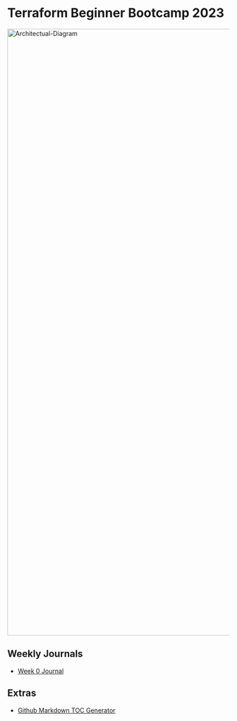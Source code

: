 # Terraform Beginner Bootcamp 2023

<img width="1373" alt="Architectual-Diagram" src="https://github.com/jasmine-rios/terraform-beginner-bootcamp-2023/assets/93607592/91b42e37-1acf-4ba6-9ee0-8cf9daf51e4d">

## Weekly Journals
- [Week 0 Journal](/journal/week0.md)

## Extras
- [Github Markdown TOC Generator](https://ecotrust-canada.github.io/markdown-toc/)

